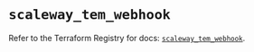 # `scaleway_tem_webhook`

Refer to the Terraform Registry for docs: [`scaleway_tem_webhook`](https://registry.terraform.io/providers/scaleway/scaleway/2.59.0/docs/resources/tem_webhook).
